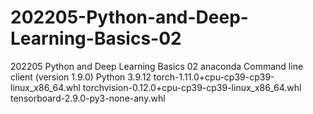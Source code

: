 # 202205-Python-and-Deep-Learning-Basics-02
202205 Python and Deep Learning Basics 02
anaconda Command line client (version 1.9.0)
Python 3.9.12
torch-1.11.0+cpu-cp39-cp39-linux_x86_64.whl
torchvision-0.12.0+cpu-cp39-cp39-linux_x86_64.whl
tensorboard-2.9.0-py3-none-any.whl
